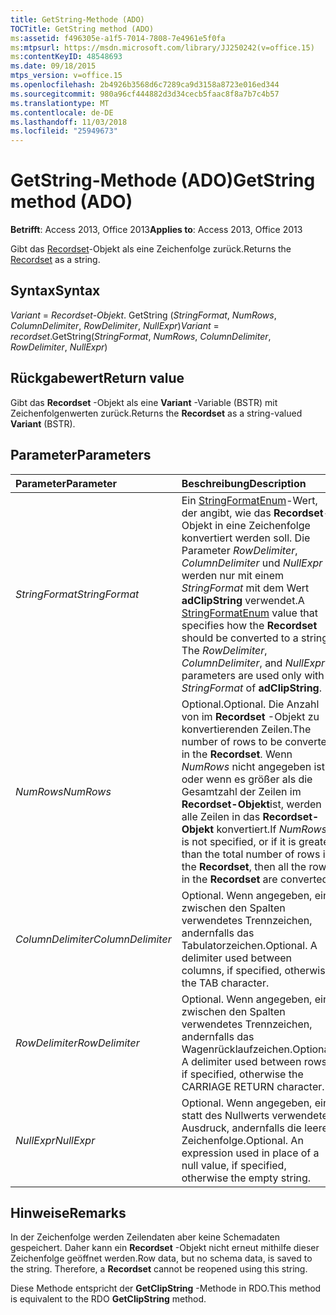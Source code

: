 ```yaml
---
title: GetString-Methode (ADO)
TOCTitle: GetString method (ADO)
ms:assetid: f496305e-a1f5-7014-7808-7e4961e5f0fa
ms:mtpsurl: https://msdn.microsoft.com/library/JJ250242(v=office.15)
ms:contentKeyID: 48548693
ms.date: 09/18/2015
mtps_version: v=office.15
ms.openlocfilehash: 2b4926b3568d6c7289ca9d3158a8723e016ed344
ms.sourcegitcommit: 980a96cf444882d3d34cecb5faac8f8a7b7c4b57
ms.translationtype: MT
ms.contentlocale: de-DE
ms.lasthandoff: 11/03/2018
ms.locfileid: "25949673"
---
```

# <a name="getstring-method-ado"></a><span data-ttu-id="645d5-102">GetString-Methode (ADO)</span><span class="sxs-lookup"><span data-stu-id="645d5-102">GetString method (ADO)</span></span>

<span data-ttu-id="645d5-103">**Betrifft**: Access 2013, Office 2013</span><span class="sxs-lookup"><span data-stu-id="645d5-103">**Applies to**: Access 2013, Office 2013</span></span>

<span data-ttu-id="645d5-104">Gibt das [Recordset](recordset-object-ado.md)-Objekt als eine Zeichenfolge zurück.</span><span class="sxs-lookup"><span data-stu-id="645d5-104">Returns the [Recordset](recordset-object-ado.md) as a string.</span></span>

## <a name="syntax"></a><span data-ttu-id="645d5-105">Syntax</span><span class="sxs-lookup"><span data-stu-id="645d5-105">Syntax</span></span>

<span data-ttu-id="645d5-106">*Variant* = *Recordset-Objekt*. GetString (*StringFormat*, *NumRows*, *ColumnDelimiter*, *RowDelimiter*, *NullExpr*)</span><span class="sxs-lookup"><span data-stu-id="645d5-106">*Variant* = *recordset*.GetString(*StringFormat*, *NumRows*, *ColumnDelimiter*, *RowDelimiter*, *NullExpr*)</span></span>

## <a name="return-value"></a><span data-ttu-id="645d5-107">Rückgabewert</span><span class="sxs-lookup"><span data-stu-id="645d5-107">Return value</span></span>

<span data-ttu-id="645d5-108">Gibt das **Recordset** -Objekt als eine **Variant** -Variable (BSTR) mit Zeichenfolgenwerten zurück.</span><span class="sxs-lookup"><span data-stu-id="645d5-108">Returns the **Recordset** as a string-valued **Variant** (BSTR).</span></span>

## <a name="parameters"></a><span data-ttu-id="645d5-109">Parameter</span><span class="sxs-lookup"><span data-stu-id="645d5-109">Parameters</span></span>

|<span data-ttu-id="645d5-110">Parameter</span><span class="sxs-lookup"><span data-stu-id="645d5-110">Parameter</span></span>|<span data-ttu-id="645d5-111">Beschreibung</span><span class="sxs-lookup"><span data-stu-id="645d5-111">Description</span></span>|
|:--------|:----------|
|<span data-ttu-id="645d5-112">*StringFormat*</span><span class="sxs-lookup"><span data-stu-id="645d5-112">*StringFormat*</span></span> |<span data-ttu-id="645d5-p101">Ein [StringFormatEnum](stringformatenum.md)-Wert, der angibt, wie das **Recordset**-Objekt in eine Zeichenfolge konvertiert werden soll. Die Parameter *RowDelimiter*, *ColumnDelimiter* und *NullExpr* werden nur mit einem *StringFormat* mit dem Wert **adClipString** verwendet.</span><span class="sxs-lookup"><span data-stu-id="645d5-p101">A [StringFormatEnum](stringformatenum.md) value that specifies how the **Recordset** should be converted to a string. The *RowDelimiter*, *ColumnDelimiter*, and *NullExpr* parameters are used only with a *StringFormat* of **adClipString**.</span></span>|
|<span data-ttu-id="645d5-115">*NumRows*</span><span class="sxs-lookup"><span data-stu-id="645d5-115">*NumRows*</span></span> |<span data-ttu-id="645d5-116">Optional.</span><span class="sxs-lookup"><span data-stu-id="645d5-116">Optional.</span></span> <span data-ttu-id="645d5-117">Die Anzahl von im **Recordset** -Objekt zu konvertierenden Zeilen.</span><span class="sxs-lookup"><span data-stu-id="645d5-117">The number of rows to be converted in the **Recordset**.</span></span> <span data-ttu-id="645d5-118">Wenn *NumRows* nicht angegeben ist oder wenn es größer als die Gesamtzahl der Zeilen im **Recordset-Objekt**ist, werden alle Zeilen in das **Recordset-Objekt** konvertiert.</span><span class="sxs-lookup"><span data-stu-id="645d5-118">If *NumRows* is not specified, or if it is greater than the total number of rows in the **Recordset**, then all the rows in the **Recordset** are converted.</span></span>|
|<span data-ttu-id="645d5-119">*ColumnDelimiter*</span><span class="sxs-lookup"><span data-stu-id="645d5-119">*ColumnDelimiter*</span></span> |<span data-ttu-id="645d5-p103">Optional. Wenn angegeben, ein zwischen den Spalten verwendetes Trennzeichen, andernfalls das Tabulatorzeichen.</span><span class="sxs-lookup"><span data-stu-id="645d5-p103">Optional. A delimiter used between columns, if specified, otherwise the TAB character.</span></span>|
|<span data-ttu-id="645d5-122">*RowDelimiter*</span><span class="sxs-lookup"><span data-stu-id="645d5-122">*RowDelimiter*</span></span> |<span data-ttu-id="645d5-p104">Optional. Wenn angegeben, ein zwischen den Spalten verwendetes Trennzeichen, andernfalls das Wagenrücklaufzeichen.</span><span class="sxs-lookup"><span data-stu-id="645d5-p104">Optional. A delimiter used between rows, if specified, otherwise the CARRIAGE RETURN character.</span></span>|
|<span data-ttu-id="645d5-125">*NullExpr*</span><span class="sxs-lookup"><span data-stu-id="645d5-125">*NullExpr*</span></span> |<span data-ttu-id="645d5-p105">Optional. Wenn angegeben, ein statt des Nullwerts verwendeter Ausdruck, andernfalls die leere Zeichenfolge.</span><span class="sxs-lookup"><span data-stu-id="645d5-p105">Optional. An expression used in place of a null value, if specified, otherwise the empty string.</span></span>|

## <a name="remarks"></a><span data-ttu-id="645d5-128">Hinweise</span><span class="sxs-lookup"><span data-stu-id="645d5-128">Remarks</span></span>

<span data-ttu-id="645d5-p106">In der Zeichenfolge werden Zeilendaten aber keine Schemadaten gespeichert. Daher kann ein **Recordset** -Objekt nicht erneut mithilfe dieser Zeichenfolge geöffnet werden.</span><span class="sxs-lookup"><span data-stu-id="645d5-p106">Row data, but no schema data, is saved to the string. Therefore, a **Recordset** cannot be reopened using this string.</span></span>

<span data-ttu-id="645d5-131">Diese Methode entspricht der **GetClipString** -Methode in RDO.</span><span class="sxs-lookup"><span data-stu-id="645d5-131">This method is equivalent to the RDO **GetClipString** method.</span></span>

